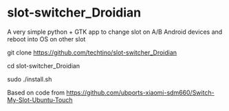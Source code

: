 # slot-switcher_Droidian
A very simple python + GTK app to change slot on A/B Android devices and reboot into OS on other slot

git clone https://github.com/techtino/slot-switcher_Droidian

cd slot-switcher_Droidian

sudo ./install.sh

Based on code from https://github.com/ubports-xiaomi-sdm660/Switch-My-Slot-Ubuntu-Touch
